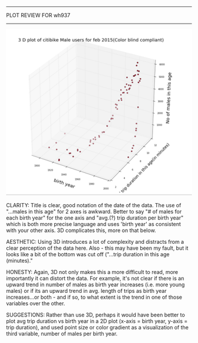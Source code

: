 **********
PLOT REVIEW FOR wh937
**********

![plot](wh937.png)

CLARITY: Title is clear, good notation of the date of the data. The use of "...males in this age" for 2 axes is awkward. Better to say "# of males for each birth year" for the one axis and "avg.(?) trip duration per birth year" which is both more precise language and uses 'birth year' as consistent with your other axis. 3D complicates this, more on that below.

AESTHETIC: Using 3D introduces a lot of complexity and distracts from a clear perception of the data here. Also - this may have been my fault, but it looks like a bit of the bottom was cut off ("...trip duration in this age (minutes)." 

HONESTY: Again, 3D not only makes this a more difficult to read, more importantly it can distort the data. For example, it's not clear if there is an upward trend in number of males as birth year increases (i.e. more young males) or if its an upward trend in avg. length of trips as birth year increases...or both - and if so, to what extent is the trend in one of those variables over the other.

SUGGESTIONS: Rather than use 3D, perhaps it would have been better to plot avg trip duration vs birth year in a 2D plot (x-axis = birth year, y-axis = trip duration), and used point size or color gradient as a visualization of the third variable, number of males per birth year.
